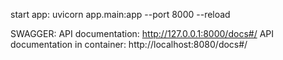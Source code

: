 start app:
uvicorn app.main:app --port 8000 --reload

SWAGGER:
API documentation: http://127.0.0.1:8000/docs#/
API documentation in container: http://localhost:8080/docs#/

